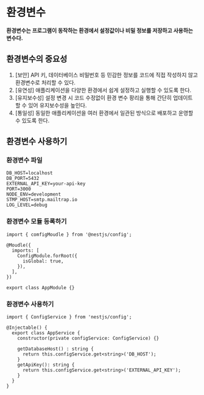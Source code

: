 # 환경변수

**환경변수는 프로그램이 동작하는 환경에서 설정값이나 비밀 정보를 저장하고 사용하는 변수다.**

## 환경변수의 중요성

1. [보안] API 키, 데이터베이스 비밀번호 등 민감한 정보를 코드에 직접 작성하지 않고 환경변수로 처리할 수 있다.
2. [유연성] 애플리케이션을 다양한 환경에서 쉽게 설정하고 실행할 수 있도록 한다.
3. [유지보수성] 설정 변경 시 코드 수정없이 환경 변수 팡리을 통해 간단히 업데이트 할 수 있어 유지보수성을 높인다.
4. [통일성] 동일한 애플리케이션을 여러 환경에서 일관된 방식으로 배포하고 운영할 수 있도록 한다.

## 환경변수 사용하기

### 환경변수 파일

```
DB_HOST=localhost
DB_PORT=5432
EXTERNAL_API_KEY=your-api-key
PORT=3000
NODE_ENV=development
STMP_HOST=smtp.mailtrap.io
LOG_LEVEL=debug
```

### 환경변수 모듈 등록하기

```
import { comfigMoudle } from '@nestjs/config';

@Moudle({
  imports: [
    ConfigModule.forRoot({
      isGlobal: true,
    }),
  ],
})

export class AppModule {}
```

### 환경변수 사용하기
```
import { ConfigService } from 'nestjs/config';

@Injectable() {
  export class AppService {
    constructor(private configService: ConfigService) {}

    getDatabaseHost() : string {
      return this.configService.get<string>('DB_HOST');
    }
    getApiKey(): string {
      return this.configService.get<string>('EXTERNAL_API_KEY');
    }
  }
}
```